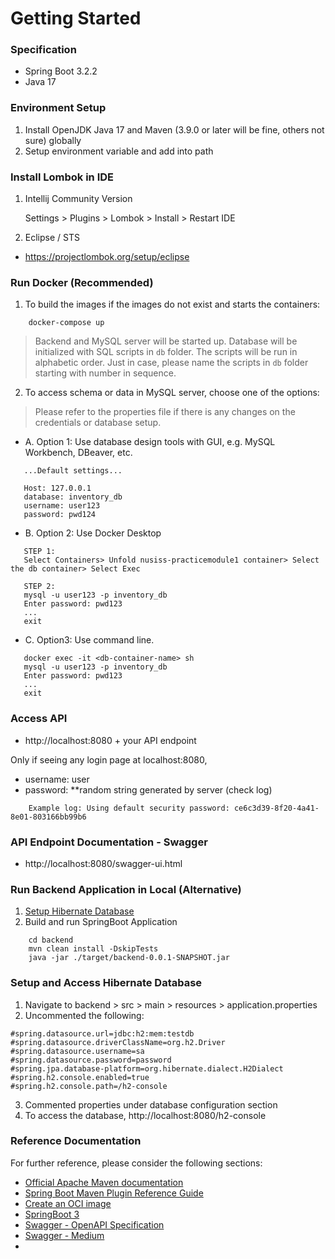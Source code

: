 # Getting Started

### Specification
- Spring Boot 3.2.2
- Java 17

### Environment Setup
1. Install OpenJDK Java 17 and Maven (3.9.0 or later will be fine, others not sure) globally
3. Setup environment variable and add into path

### Install Lombok in IDE
1. Intellij Community Version

    Settings > Plugins > Lombok > Install > Restart IDE


2. Eclipse / STS
- https://projectlombok.org/setup/eclipse


### Run Docker (Recommended)
1. To build the images if the images do not exist and starts the containers:
```agsl
    docker-compose up
```

>Backend and MySQL server will be started up. Database will be initialized with SQL scripts in `db` folder. The scripts will be run in alphabetic order. Just in case, please name the scripts in `db` folder starting with number in sequence.

2. To access schema or data in MySQL server, choose one of the options:
>Please refer to the properties file if there is any changes on the credentials or database setup.

   - A. Option 1: Use database design tools with GUI, e.g. MySQL Workbench, DBeaver, etc.
   ```
      ...Default settings...
   
      Host: 127.0.0.1
      database: inventory_db
      username: user123
      password: pwd124
   ```
   - B. Option 2: Use Docker Desktop
   
   ```
      STEP 1:
      Select Containers> Unfold nusiss-practicemodule1 container> Select the db container> Select Exec
      
      STEP 2: 
      mysql -u user123 -p inventory_db
      Enter password: pwd123
      ...
      exit
   ```
   - C. Option3: Use command line.
   ```
      docker exec -it <db-container-name> sh
      mysql -u user123 -p inventory_db
      Enter password: pwd123
      ...
      exit
   ```
  
### Access API

- http://localhost:8080 + your API endpoint

Only if seeing any login page at localhost:8080,
- username: user
- password: **random string generated by server (check log) 

```agsl
    Example log: Using default security password: ce6c3d39-8f20-4a41-8e01-803166bb99b6
```
### API Endpoint Documentation - Swagger
 - http://localhost:8080/swagger-ui.html

### Run Backend Application in Local (Alternative)
1. [Setup Hibernate Database](#setup-and-access-hibernate-database)
2. Build and run SpringBoot Application
```agsl
    cd backend
    mvn clean install -DskipTests
    java -jar ./target/backend-0.0.1-SNAPSHOT.jar
```

### Setup and Access Hibernate Database
1. Navigate to backend > src > main > resources > application.properties
2. Uncommented the following:

```agsl
#spring.datasource.url=jdbc:h2:mem:testdb
#spring.datasource.driverClassName=org.h2.Driver
#spring.datasource.username=sa
#spring.datasource.password=password
#spring.jpa.database-platform=org.hibernate.dialect.H2Dialect
#spring.h2.console.enabled=true
#spring.h2.console.path=/h2-console
```
3. Commented properties under database configuration section
4. To access the database, http://localhost:8080/h2-console

### Reference Documentation
For further reference, please consider the following sections:

* [Official Apache Maven documentation](https://maven.apache.org/guides/index.html)
* [Spring Boot Maven Plugin Reference Guide](https://docs.spring.io/spring-boot/docs/3.2.2/maven-plugin/reference/html/)
* [Create an OCI image](https://docs.spring.io/spring-boot/docs/3.2.2/maven-plugin/reference/html/#build-image)
* [SpringBoot 3](https://spring.io/projects/spring-boot)
* [Swagger - OpenAPI Specification](https://swagger.io/specification/v3/)
* [Swagger - Medium](https://medium.com/@f.s.a.kuzman/using-swagger-3-in-spring-boot-3-c11a483ea6dc)
* 




